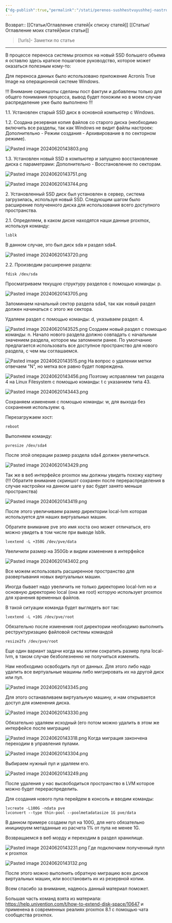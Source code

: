 ```yaml
---
{"dg-publish":true,"permalink":"/stati/perenos-sushhestvuyushhej-nastrojki-proxmox-na-novyj-disk-s-izmeneniem-razmerov-razdelov-izmenenie-razmerov-diskov-proxmox/","updated":"2024-09-29T00:07:43+03:00"}
---
```


Возврат:: [[Статьи/Оглавление статей\|к списку статей]] [[Статьи/Оглавление моих статей\|мои статьи]] 
> [!urls]- Заметки по статье

---
В процессе переноса системы proxmox на новый SSD большего объема я оставлю здесь краткое пошаговое руководство, которое может оказаться полезным кому-то:

Для переноса данных было использовано приложение Acronis True Image на операционной системе Windows.

!!! Внимание скриншоты сделаны пост фактум и добавлены только для общего понимания процесса, вывод будет похожим но в моем случае распределение уже было выполнено !!!

1.1. Установлен старый SSD диск в основной компьютер с Windows.

1.2. Создана резервная копия файлов со старого диска (необходимо включить все разделы, так как Windows не видит файлы настроек: Дополнительно - Режим создания - Архивирование в по секторном режиме).

![Pasted image 20240620143803.png](/img/user/%D0%98%D1%81%D1%85%D0%BE%D0%B4%D0%BD%D0%B8%D0%BA%D0%B8/Pasted%20image%2020240620143803.png)

1.3. Установлен новый SSD в компьютер и запущено восстановление диска с параметрами: Дополнительно - Восстановление по секторам.

![Pasted image 20240620143751.png](/img/user/%D0%98%D1%81%D1%85%D0%BE%D0%B4%D0%BD%D0%B8%D0%BA%D0%B8/Pasted%20image%2020240620143751.png)

![Pasted image 20240620143744.png](/img/user/%D0%98%D1%81%D1%85%D0%BE%D0%B4%D0%BD%D0%B8%D0%BA%D0%B8/Pasted%20image%2020240620143744.png)

2\. Установленный SSD диск был установлен в сервер, система загрузилась, используя новый SSD. Следующим шагом было расширение полученного диска для использования всего доступного пространства.

2.1. Определяем, в каком диске находятся наши данные proxmox, используя команду:

```comand
lsblk
```

В данном случае, это был диск sda и раздел sda4.

![Pasted image 20240620143720.png](/img/user/%D0%98%D1%81%D1%85%D0%BE%D0%B4%D0%BD%D0%B8%D0%BA%D0%B8/Pasted%20image%2020240620143720.png)

2.2. Производим расширение раздела:

```comand
fdisk /dev/sda
```

Просматриваем текущую структуру разделов с помощью команды: p.

![Pasted image 20240620143705.png](/img/user/%D0%98%D1%81%D1%85%D0%BE%D0%B4%D0%BD%D0%B8%D0%BA%D0%B8/Pasted%20image%2020240620143705.png)

Запоминаем начальный сектор раздела sda4, так как новый раздел должен начинаться с этого же сектора.

Удаляем раздел с помощью команды: d, указываем раздел: 4.

![Pasted image 20240620143525.png](/img/user/%D0%98%D1%81%D1%85%D0%BE%D0%B4%D0%BD%D0%B8%D0%BA%D0%B8/Pasted%20image%2020240620143525.png)
Создаем новый раздел с помощью команды: n. Начало нового раздела должно совпадать с начальным значением раздела, которое мы запомнили ранее. По умолчанию предлагается использовать все доступное пространство для нового раздела, с чем мы соглашаемся.

![Pasted image 20240620143515.png](/img/user/%D0%98%D1%81%D1%85%D0%BE%D0%B4%D0%BD%D0%B8%D0%BA%D0%B8/Pasted%20image%2020240620143515.png)
На вопрос о удалении метки отвечаем "N", но метка все равно будет повреждена.

![Pasted image 20240620143456.png](/img/user/%D0%98%D1%81%D1%85%D0%BE%D0%B4%D0%BD%D0%B8%D0%BA%D0%B8/Pasted%20image%2020240620143456.png)
Поэтому исправляем тип раздела 4 на Linux Filesystem с помощью команды: t с указанием типа 43.

![Pasted image 20240620143443.png](/img/user/%D0%98%D1%81%D1%85%D0%BE%D0%B4%D0%BD%D0%B8%D0%BA%D0%B8/Pasted%20image%2020240620143443.png)

Сохраняем изменения с помощью команды: w, для выхода без сохранения используем: q.

Перезагружаем хост:
```comand
reboot
```

Выполняем команду:

```comand
pvresize /dev/sda4
```

После этой операции размер раздела sda4 должен увеличиться.

![Pasted image 20240620143429.png](/img/user/%D0%98%D1%81%D1%85%D0%BE%D0%B4%D0%BD%D0%B8%D0%BA%D0%B8/Pasted%20image%2020240620143429.png)

Так же в веб интерфейсе proxmox мы должны увидеть похожу картину (!!! Обратите внимание скриншот сохранен после перераспределения в случае настройки на данном шаге у вас будет занято меньше пространства)

![Pasted image 20240620143419.png](/img/user/%D0%98%D1%81%D1%85%D0%BE%D0%B4%D0%BD%D0%B8%D0%BA%D0%B8/Pasted%20image%2020240620143419.png)

После этого увеличиваем размер директории local-lvm которая используется для наших виртуальных машин.

Обратите внимание pve это имя хоста оно может отличаться, его можно увидеть в том числе при выводе lsblk.

```comand
lvextend -L +350G /dev/pve/data
```

Увеличили размер на 350Gb и видим изменение в интерфейсе

![Pasted image 20240620143402.png](/img/user/%D0%98%D1%81%D1%85%D0%BE%D0%B4%D0%BD%D0%B8%D0%BA%D0%B8/Pasted%20image%2020240620143402.png)

Все можем использовать расширенное пространство для развертывания новых виртуальных машин.

Иногда бывает надо увеличить не только директорию local-lvm но и основную директорию local (она же root) которую использует proxmox для хранения временных файлов.

В такой ситуации команда будет выглядеть вот так:

```comand
lvextend -L +10G /dev/pve/root
```

Обязательно после изменения root директории необходимо выполнить реструктуризацию файловой системы командой

```comand
resize2fs /dev/pve/root
```

Еще один вариант задачи когда мы хотим сократить размер пула local-lvm, в таком случае безболезненно не получиться изменить.

Нам необходимо освободить пул от данных. Для этого либо надо удалить все виртуальные машины либо мигрировать их на другой диск или пул.

![Pasted image 20240620143345.png](/img/user/%D0%98%D1%81%D1%85%D0%BE%D0%B4%D0%BD%D0%B8%D0%BA%D0%B8/Pasted%20image%2020240620143345.png)

Для этого останавливаем виртуальную машину, и нам открывается доступ для изменения диска.

![Pasted image 20240620143330.png](/img/user/%D0%98%D1%81%D1%85%D0%BE%D0%B4%D0%BD%D0%B8%D0%BA%D0%B8/Pasted%20image%2020240620143330.png)

Обязательно удаляем исходный (его потом можно удалить в этом же интерфейсе после миграции)

![Pasted image 20240620143318.png](/img/user/%D0%98%D1%81%D1%85%D0%BE%D0%B4%D0%BD%D0%B8%D0%BA%D0%B8/Pasted%20image%2020240620143318.png)
Когда миграция закончена переходим в управления пулами.

![Pasted image 20240620143304.png](/img/user/%D0%98%D1%81%D1%85%D0%BE%D0%B4%D0%BD%D0%B8%D0%BA%D0%B8/Pasted%20image%2020240620143304.png)

Выбираем нужный пул и удаляем его.

![Pasted image 20240620143249.png](/img/user/%D0%98%D1%81%D1%85%D0%BE%D0%B4%D0%BD%D0%B8%D0%BA%D0%B8/Pasted%20image%2020240620143249.png)

После удаления у нас высвободиться пространство в LVM которое можно будет перераспределить.

Для создания нового пула перейдем в консоль и вводим команды:

```comand
lvcreate -L100G -ndata pve
lvconvert --type thin-pool --poolmetadatasize 1G pve/data
```

В данном примере создаем пул на 100G, для него обязательно инициируем метаданные из расчета 1% от пула не менее 1G.

Возвращаемся в веб морду и переходим в раздел хранилище.

![Pasted image 20240620143231.png](/img/user/%D0%98%D1%81%D1%85%D0%BE%D0%B4%D0%BD%D0%B8%D0%BA%D0%B8/Pasted%20image%2020240620143231.png)
Где подключаем полученный пулл к proxmox

![Pasted image 20240620143132.png](/img/user/%D0%98%D1%81%D1%85%D0%BE%D0%B4%D0%BD%D0%B8%D0%BA%D0%B8/Pasted%20image%2020240620143132.png)

После этого можно выполнить обратную миграцию всех дисков виртуальных машин, или восстановить их из резервной копии.

Всем спасибо за внимание, надеюсь данный материал поможет.

Большая часть команд взята из материала: https://help.univention.com/t/how-to-extend-disk-space/10647 и применена в современных реалиях proxmox 8.1 с помощью чата сообщества proxmox.
